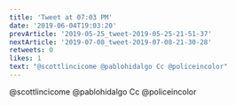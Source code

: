 ```yaml
---
title: 'Tweet at 07:03 PM'
date: '2019-06-04T19:03:20'
prevArticle: '2019-05-25_tweet-2019-05-25-21-51-37'
nextArticle: '2019-07-08_tweet-2019-07-08-21-30-28'
retweets: 0
likes: 1
text: "@scottlincicome @pablohidalgo Cc @policeincolor"
---
```

@scottlincicome @pablohidalgo Cc @policeincolor